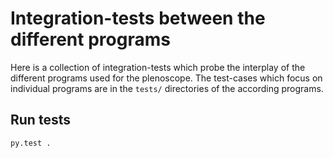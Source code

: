 # Integration-tests between the different programs

Here is a collection of integration-tests which probe the interplay of the
different programs used for the plenoscope. The test-cases which focus on
individual programs are in the ```tests/``` directories of the according
programs.

## Run tests

`py.test .`
